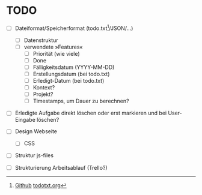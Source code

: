 # TODO

- [ ] Dateiformat/Speicherformat (todo.txt[^1]/JSON/…)
  - [ ] Datenstruktur
  - [ ] verwendete »Features«
    - [ ] Priorität (wie viele)
    - [ ] Done
    - [ ] Fälligkeitsdatum (YYYY-MM-DD)
    - [ ] Erstellungsdatum (bei todo.txt)
    - [ ] Erledigt-Datum (bei todo.txt)
    - [ ] Kontext?
    - [ ] Projekt?
    - [ ] Timestamps, um Dauer zu berechnen?
- [ ] Erledigte Aufgabe direkt löschen oder erst markieren und bei User-Eingabe löschen?

- [ ] Design Webseite
  - [ ] CSS
- [ ] Struktur js-files

- [ ] Strukturierung Arbeitsablauf (Trello?)


[^1]: [Github](https://github.com/todotxt/todo.txt)
  [todotxt.org](http://todotxt.org/)
